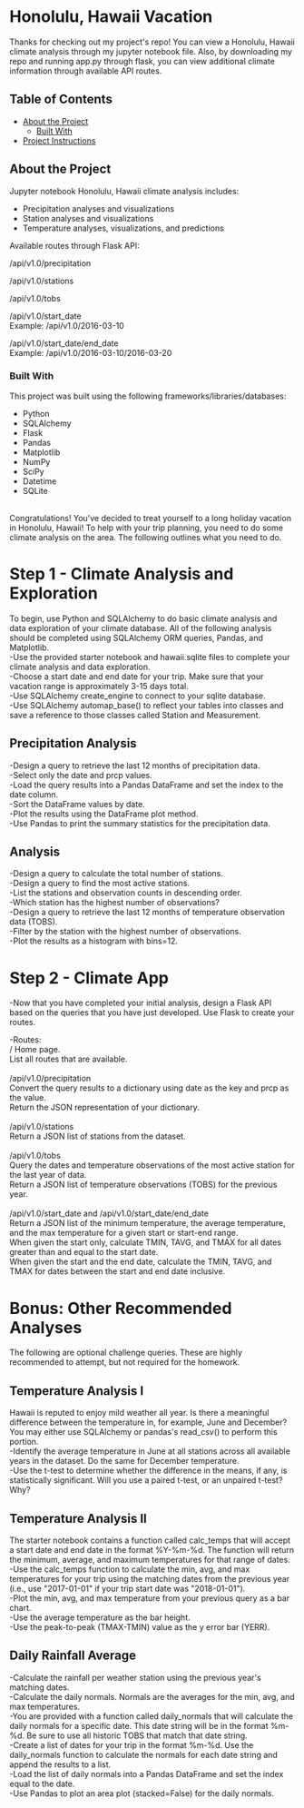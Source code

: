 #  Honolulu, Hawaii Vacation

Thanks for checking out my project's repo! You can view a Honolulu, Hawaii climate analysis through my jupyter notebook file. Also, by downloading my repo and running app.py through flask, you can view additional climate information through available API routes. <br>

<!-- TABLE OF CONTENTS -->
## Table of Contents

* [About the Project](#about-the-project)
  * [Built With](#built-with)
* [Project Instructions](#project-instructions)

<!--About the Project-->
## About the Project

Jupyter notebook Honolulu, Hawaii climate analysis includes: 
* Precipitation analyses and visualizations
* Station analyses and visualizations
* Temperature analyses, visualizations, and predictions

Available routes through Flask API: <br>

/api/v1.0/precipitation <br>

/api/v1.0/stations <br>

/api/v1.0/tobs <br>

/api/v1.0/start_date <br>
Example: /api/v1.0/2016-03-10 <br>

/api/v1.0/start_date/end_date <br>
Example: /api/v1.0/2016-03-10/2016-03-20 <br>



<!--Built With-->
### Built With
This project was built using the following frameworks/libraries/databases:<br>
* Python
* SQLAlchemy
* Flask
* Pandas
* Matplotlib
* NumPy
* SciPy
* Datetime
* SQLite

<!--Project Instructions-->
<br>
Congratulations! You've decided to treat yourself to a long holiday vacation in Honolulu, Hawaii! To help with your trip planning, you need to do some climate analysis on the area. The following outlines what you need to do.<br>

# Step 1 - Climate Analysis and Exploration
To begin, use Python and SQLAlchemy to do basic climate analysis and data exploration of your climate database. All of the following analysis should be completed using SQLAlchemy ORM queries, Pandas, and Matplotlib.<br>
-Use the provided starter notebook and hawaii.sqlite files to complete your climate analysis and data exploration.<br>
-Choose a start date and end date for your trip. Make sure that your vacation range is approximately 3-15 days total.<br>
-Use SQLAlchemy create_engine to connect to your sqlite database.<br>
-Use SQLAlchemy automap_base() to reflect your tables into classes and save a reference to those classes called Station and Measurement.<br>

## Precipitation Analysis
-Design a query to retrieve the last 12 months of precipitation data.<br>
-Select only the date and prcp values.<br>
-Load the query results into a Pandas DataFrame and set the index to the date column.<br>
-Sort the DataFrame values by date.<br>
-Plot the results using the DataFrame plot method.<br>
-Use Pandas to print the summary statistics for the precipitation data.<br>

## Analysis
-Design a query to calculate the total number of stations.<br>
-Design a query to find the most active stations.<br>
-List the stations and observation counts in descending order.<br>
-Which station has the highest number of observations?<br>
-Design a query to retrieve the last 12 months of temperature observation data (TOBS).<br>
-Filter by the station with the highest number of observations.<br>
-Plot the results as a histogram with bins=12.<br>

# Step 2 - Climate App
-Now that you have completed your initial analysis, design a Flask API based on the queries that you have just developed. Use Flask to create your routes.<br>

-Routes:<br>
/
Home page.<br>
List all routes that are available.<br>
<br>
/api/v1.0/precipitation<br>
Convert the query results to a dictionary using date as the key and prcp as the value.<br>
Return the JSON representation of your dictionary.<br>
<br>
/api/v1.0/stations<br>
Return a JSON list of stations from the dataset.<br>
<br>
/api/v1.0/tobs<br>
Query the dates and temperature observations of the most active station for the last year of data.<br>
Return a JSON list of temperature observations (TOBS) for the previous year.<br>
<br>
/api/v1.0/start_date and /api/v1.0/start_date/end_date<br>
Return a JSON list of the minimum temperature, the average temperature, and the max temperature for a given start or start-end range.<br>
When given the start only, calculate TMIN, TAVG, and TMAX for all dates greater than and equal to the start date.<br>
When given the start and the end date, calculate the TMIN, TAVG, and TMAX for dates between the start and end date inclusive.<br>

# Bonus: Other Recommended Analyses

The following are optional challenge queries. These are highly recommended to attempt, but not required for the homework.<br>

## Temperature Analysis I

Hawaii is reputed to enjoy mild weather all year. Is there a meaningful difference between the temperature in, for example, June and December?<br>
You may either use SQLAlchemy or pandas's read_csv() to perform this portion.<br>
-Identify the average temperature in June at all stations across all available years in the dataset. Do the same for December temperature.<br>
-Use the t-test to determine whether the difference in the means, if any, is statistically significant. Will you use a paired t-test, or an unpaired t-test? Why?<br>

## Temperature Analysis II

The starter notebook contains a function called calc_temps that will accept a start date and end date in the format %Y-%m-%d. The function will return the minimum, average, and maximum temperatures for that range of dates.<br>
-Use the calc_temps function to calculate the min, avg, and max temperatures for your trip using the matching dates from the previous year (i.e., use "2017-01-01" if your trip start date was "2018-01-01").<br>
-Plot the min, avg, and max temperature from your previous query as a bar chart.<br>
-Use the average temperature as the bar height.<br>
-Use the peak-to-peak (TMAX-TMIN) value as the y error bar (YERR).<br>

## Daily Rainfall Average

-Calculate the rainfall per weather station using the previous year's matching dates.<br>
-Calculate the daily normals. Normals are the averages for the min, avg, and max temperatures.<br>
-You are provided with a function called daily_normals that will calculate the daily normals for a specific date. This date string will be in the format %m-%d. Be sure to use all historic TOBS that match that date string.<br>
-Create a list of dates for your trip in the format %m-%d. Use the daily_normals function to calculate the normals for each date string and append the results to a list.<br>
-Load the list of daily normals into a Pandas DataFrame and set the index equal to the date.<br>
-Use Pandas to plot an area plot (stacked=False) for the daily normals.